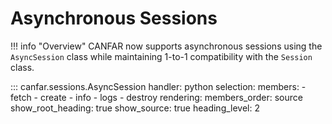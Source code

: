 # Asynchronous Sessions

!!! info "Overview"
    CANFAR now supports asynchronous sessions using the `AsyncSession` class while maintaining 1-to-1 compatibility with the `Session` class.

::: canfar.sessions.AsyncSession
    handler: python
    selection:
      members:
        - fetch
        - create
        - info
        - logs
        - destroy
    rendering:
      members_order: source
      show_root_heading: true
      show_source: true
      heading_level: 2
